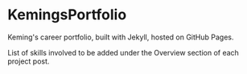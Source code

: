 # KemingsPortfolio
 Keming's career portfolio, built with Jekyll, hosted on GitHub Pages.

 List of skills involved to be added under the Overview section of each project post.
